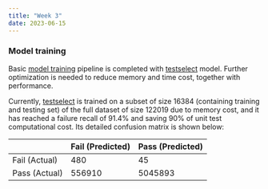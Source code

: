```yaml
---
title: "Week 3"
date: 2023-06-15
---
```


### Model training

Basic [model training](https://github.com/baolef/libreoffice-ci/blob/main/train.py) pipeline is completed with [testselect](https://github.com/baolef/libreoffice-ci/blob/main/models/testselect.py) model. Further optimization is needed to reduce memory and time cost, together with performance.

Currently, [testselect](https://github.com/baolef/libreoffice-ci/blob/main/models/testselect.py) is trained on a subset of size 16384 (containing training and testing set) of the full dataset of size 122019 due to memory cost, and it has reached a failure recall of 91.4% and saving 90% of unit test computational cost. Its detailed confusion matrix is shown below:

|               | Fail (Predicted) | Pass (Predicted) |
|---------------|------------------|------------------|
| Fail (Actual) | 480              | 45               |
| Pass (Actual) | 556910           | 5045893          |
